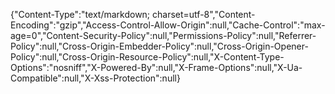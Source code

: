 {"Content-Type":"text/markdown; charset=utf-8","Content-Encoding":"gzip","Access-Control-Allow-Origin":null,"Cache-Control":"max-age=0","Content-Security-Policy":null,"Permissions-Policy":null,"Referrer-Policy":null,"Cross-Origin-Embedder-Policy":null,"Cross-Origin-Opener-Policy":null,"Cross-Origin-Resource-Policy":null,"X-Content-Type-Options":"nosniff","X-Powered-By":null,"X-Frame-Options":null,"X-Ua-Compatible":null,"X-Xss-Protection":null}

